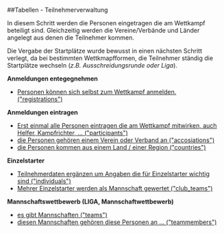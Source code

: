 ##Tabellen - Teilnehmerverwaltung

In diesem Schritt werden die Personen eingetragen die am Wettkampf beteiligt sind. Gleichzeitig werden die Vereine/Verbände und Länder angelegt aus denen die Teilnehmer kommen.

Die Vergabe der Startplätze wurde bewusst in einen nächsten Schritt verlegt, da bei bestimmten Wettkmapfformen, die Teilnehmer ständig die Startplätze wechseln (*z.B. Ausschreidungsrunde oder Liga*).

**Anmeldungen entegegnehmen**
* [Personen können sich selbst zum Wettkampf anmelden. ("registrations")](kapitel_03_registrations.md)

**Anmeldungen eintragen**
* [Erst einmal alle Personen eintragen die am Wettkampf mitwirken, auch Helfer, Kampfrichter, ... ("participants")](kapitel_03_03.md)
* [die Personen gehören einem Verein oder Verband an ("accosiations")](kapitel_03_01.md)
* [die Personen kommen aus einem Land / einer Region ("countries")](kapitel_03_02.md)
 
**Einzelstarter**
* [Teilnehmerdaten ergänzen um Angaben die für Einzelstarter wichtig sind ("individuals")](kapitel_03_04.md)
* [Mehrer Einzelstarter werden als Mannschaft gewertet ("club_teams")](kapitel_03_06.md)

**Mannschaftswettbewerb (LIGA, Mannschaftwettbewerb)**
* [es gibt Mannschaften ("teams")](kapitel_03_07.md)
* [diesen Mannschaften gehören diese Personen an ... ("teammembers")](kapitel_03_08.md)
